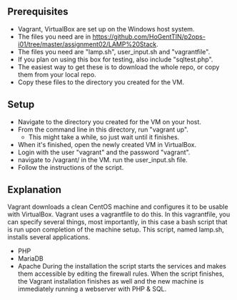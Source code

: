 ## Prerequisites

- Vagrant, VirtualBox are set up on the Windows host system.
- The files you need are in https://github.com/HoGentTIN/p2ops-i01/tree/master/assignment02/LAMP%20Stack.
- The files you need are "lamp.sh", user_input.sh and "vagrantfile".
- If you plan on using this box for testing, also include "sqltest.php".
- The easiest way to get these is to download the whole repo, or copy them from your local repo. 
- Copy these files to the directory you created for the VM.

## Setup
- Navigate to the directory you created for the VM on your host.
- From the command line in this directory, run "vagrant up".
	- This might take a while, so just wait until it finishes.
- When it's finished, open the newly created VM in VirtualBox.
- Login with the user "vagrant" and the password "vagrant".
- navigate to /vagrant/ in the VM. run the user_input.sh file.
- Follow the instructions of the script.

## Explanation

Vagrant downloads a clean CentOS machine and configures it to be usable with VirtualBox. Vagrant uses a vagrantfile to do this. In this vagrantfile, you can specify several things, most importantly, in this case a bash script that is run upon completion of the machine setup. This script, named lamp.sh, installs several applications. 
- PHP
- MariaDB
- Apache
During the installation the script starts the services and makes them accessible by editing the firewall rules. When the script finishes, the Vagrant installation finishes as well and the new machine is immediately running a webserver with PHP & SQL.
